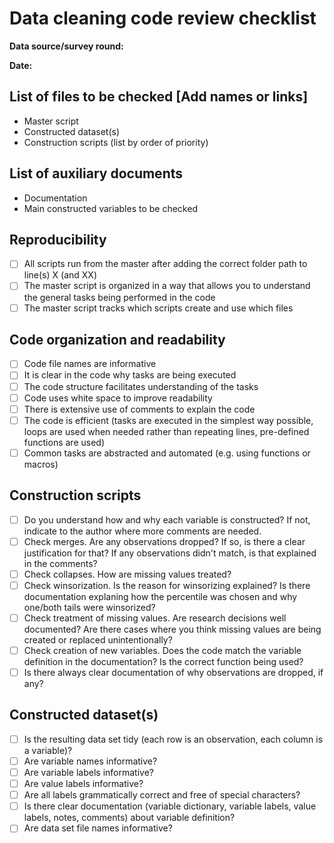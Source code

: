 # Data cleaning code review checklist

**Data source/survey round:**

**Date:**  

## List of files to be checked [Add names or links]
- Master script
- Constructed dataset(s)
- Construction scripts (list by order of priority)

## List of auxiliary documents
- Documentation
- Main constructed variables to be checked

## Reproducibility
- [ ] All scripts run from the master after adding the correct folder path to line(s) X (and XX)
- [ ] The master script is organized in a way that allows you to understand the general tasks being performed in the code
- [ ] The master script tracks which scripts create and use which files

## Code organization and readability
- [ ] Code file names are informative 
- [ ] It is clear in the code why tasks are being executed
- [ ] The code structure facilitates understanding of the tasks
- [ ] Code uses white space to improve readability
- [ ] There is extensive use of comments to explain the code
- [ ] The code is efficient (tasks are executed in the simplest way possible, loops are used when needed rather than repeating lines, pre-defined functions are used)
- [ ] Common tasks are abstracted and automated (e.g. using functions or macros)

## Construction scripts
- [ ] Do you understand how and why each variable is constructed? If not, indicate to the author where more comments are needed.
- [ ] Check merges. Are any observations dropped? If so, is there a clear justification for that? If any observations didn't match, is that explained in the comments?
- [ ] Check collapses. How are missing values treated?
- [ ] Check winsorization. Is the reason for winsorizing explained? Is there documentation explaning how the percentile was chosen and why one/both tails were winsorized?
- [ ] Check treatment of missing values. Are research decisions well documented? Are there cases where you think missing values are being created or replaced unintentionally?
- [ ] Check creation of new variables. Does the code match the variable definition in the documentation? Is the correct function being used?
- [ ] Is there always clear documentation of why observations are dropped, if any?

## Constructed dataset(s)
- [ ] Is the resulting data set tidy (each row is an observation, each column is a variable)?
- [ ] Are variable names informative?
- [ ] Are variable labels informative?
- [ ] Are value labels informative?
- [ ] Are all labels grammatically correct and free of special characters?
- [ ] Is there clear documentation (variable dictionary, variable labels, value labels, notes, comments) about variable definition?
- [ ] Are data set file names informative?

